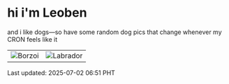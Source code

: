 # hi i'm Leoben

and i like dogs—so have some random dog pics that change whenever my CRON feels like it

|  |  |
|--------|----------|
| ![Borzoi](https://random-dog-vercel.vercel.app/api/random-borzoi?v=1751410266) | ![Labrador](https://random-dog-vercel.vercel.app/api/random-labrador?v=1751410266) |

Last updated: 2025-07-02 06:51 PHT

